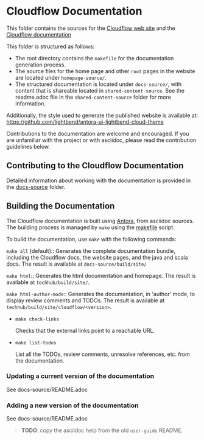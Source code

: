 # Cloudflow Documentation

This folder contains the sources for the [Cloudflow web site](https://cloudflow.io/) and the [Cloudflow documentation](https://cloudflow.io/docs)

This folder is structured as follows:
- The root directory contains the `makefile` for the documentation generation process.
- The source files for the home page and other `root` pages in the website are located under `homepage-source/`.
- The structured documentation is located under `docs-source/`, with content that is shareable located in `shared-content-source`. See the readme.adoc file in the `shared-content-source` folder for more information.

Additionally, the style used to generate the published website is available at: https://github.com/lightbend/antora-ui-lightbend-cloud-theme

Contributions to the documentation are welcome and encouraged.
If you are unfamiliar with the project or with asciidoc, please read the contribution guidelines below.

## Contributing to the Cloudflow Documentation

Detailed information about working with the documentation is provided in the [docs-source](docs-source/README.adoc) folder.

## Building the Documentation

The Cloudflow documentation is built using [Antora](https://docs.antora.org/antora/2.1/), from asciidoc sources.
The building process is managed by `make` using the [makefile](./makefile) script.


To build the documentation, use `make` with the following commands:

`make all` (default):: 
	Generates the complete documentation bundle, including the Cloudflow docs, the website pages, and the java and scala docs.
	The result is available at `docs-source/build/site/`

`make html`::
    Generates the html documentation and homepage. The result is available at `techhub/build/site/`.

`make html-author-mode`:: 
    Generates the documentation, in 'author' mode, to display review comments and TODOs. The result is available at `techhub/build/site/cloudflow/<version>`.

* `make check-links`

    Checks that the external links point to a reachable URL.

* `make list-todos`

    List all the TODOs, review comments, unresolve references, etc. from the documentation.


### Updating a current version of the documentation

See docs-source/README.adoc 

### Adding a new version of the documentation

See docs-source/README.adoc 

> **TODO**: copy the asciidoc help from the old `user-guide` README.
